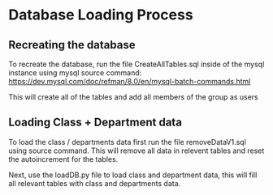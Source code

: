 # Database Loading Process


## Recreating the database
To recreate the database, run the file CreateAllTables.sql inside of the mysql instance using mysql source command: https://dev.mysql.com/doc/refman/8.0/en/mysql-batch-commands.html

This will create all of the tables and add all members of the group as users

## Loading Class + Department data

To load the class / departments data first run the file removeDataV1.sql using source command. This will remove all data in relevent tables and reset the autoincrement for the tables.

Next, use the loadDB.py file to load class and department data, this will fill all relevant tables with class and departments data.

